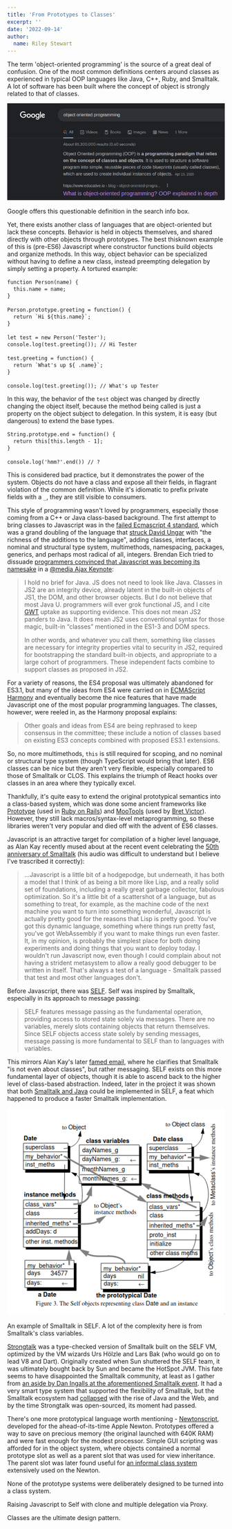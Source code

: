 ```yaml
---
title: 'From Prototypes to Classes'
excerpt: ''
date: '2022-09-14'
author:
  name: Riley Stewart
---
```



The term 'object-oriented programming' is the source of a great deal of confusion. One of the most common definitions centers around classes as experienced in typical OOP languages like Java, C++, Ruby, and Smalltalk. A lot of software has been built where the concept of object is strongly related to that of classes.

![Even Google gets fooled](/assets/blog/fromprototypestoclasses/google.png)

<figcaption>Google offers this questionable definition in the search info box.</figcaption>

Yet, there exists another class of languages that are object-oriented but lack these concepts. Behavior is held in objects themselves, and shared directly with other objects through prototypes. The best thisknown example of this is (pre-ES6) Javascript where constructor functions build objects and organize methods. In this way, object behavior can be specialized without having to define a new class, instead preempting delegation by simply setting a property. A tortured example:

```
function Person(name) {
  this.name = name;
}

Person.prototype.greeting = function() {
  return `Hi ${this.name}`;
}

let test = new Person('Tester');
console.log(test.greeting()); // Hi Tester

test.greeting = function() {
  return `What's up ${ .name}`;
}

console.log(test.greeting()); // What's up Tester
```

In this way, the behavior of the `test` object was changed by directly changing the object itself, because the method being called is just a property on the object subject to delegation. In this system, it is easy (but dangerous) to extend the base types.
```
String.prototype.end = function() {
  return this[this.length - 1];
}

console.log('hmm?'.end()) // ?
```

This is considered bad practice, but it demonstrates the power of the system. Objects do not have a class and expose all their fields, in flagrant violation of the common definition. While it's idiomatic to prefix private fields with a `_`, they are still visible to consumers.

This style of programming wasn't loved by programmers, especially those coming from a C++ or Java class-based background. The first attempt to bring classes to Javascript was in the [failed Ecmascript 4 standard](https://en.wikipedia.org/wiki/ECMAScript#4th_Edition_(abandoned)), which was a grand doubling of the language that [struck David Ungar](https://mail.mozilla.org/pipermail/es-discuss/2007-November/004998.html) with "the richness of the additions to the language", adding classes, interfaces, a nominal and structural type system, multimethods, namespacing, packages, generics, and perhaps most radical of all, integers. Brendan Eich tried to dissuade [programmers convinced that Javascript was becoming its namesake](https://web.archive.org/web/20080516222951/http://www.dustindiaz.com/java-in-our-script) in a [@media Ajax Keynote](https://brendaneich.com/2007/11/my-media-ajax-keynote/):

> I hold no brief for Java. JS does not need to look like Java. Classes in JS2 are an integrity device, already latent in the built-in objects of JS1, the DOM, and other browser objects. But I do not believe that most Java U. programmers will ever grok functional JS, and I cite [GWT](https://code.google.com/webtoolkit/) uptake as supporting evidence. This does not mean JS2 panders to Java. It does mean JS2 uses conventional syntax for those magic, built-in “classes” mentioned in the ES1-3 and DOM specs.
> 
> In other words, and whatever you call them, something like classes are necessary for integrity properties vital to security in JS2, required for bootstrapping the standard built-in objects, and appropriate to a large cohort of programmers. These independent facts combine to support classes as proposed in JS2.

For a variety of reasons, the ES4 proposal was ultimately abandoned for ES3.1, but many of the ideas from ES4 were carried on in [ECMAScript Harmony](https://mail.mozilla.org/pipermail/es-discuss/2008-August/003400.html) and eventually become the nice features that have made Javascript one of the most popular programming languages. The classes, however, were reeled in, as the Harmony proposal explains:

> Other goals and ideas from ES4 are being rephrased to keep consensus in the committee; these include a notion of classes based on existing ES3 concepts combined with proposed ES3.1 extensions.

So, no more multimethods, `this` is still required for scoping, and no nominal or structural type system (though TypeScript would bring that later). ES6 classes can be nice but they aren't very flexible, especially compared to those of Smalltalk or CLOS. This explains the triumph of React hooks over classes in an area where they typically excel. 

Thankfully, it's quite easy to extend the original prototypical semantics into a class-based system, which was done some ancient frameworks like [Prototype](https://en.wikipedia.org/wiki/Prototype_JavaScript_Framework) (used in [Ruby on Rails](https://rubyonrails.org/2007/1/19/prototype-1-5-now-with-a-manual)) and [MooTools](https://en.wikipedia.org/wiki/MooTools) (used by [Bret Victor](http://worrydream.com/Tangle/download.html)). However, they still lack macros/syntax-level metaprogramming, so these libraries weren't very popular and died off with the advent of ES6 classes.

Javascript is an attractive target for compilation of a higher level language, as Alan Kay recently mused about at the recent event celebrating the [50th anniversary of Smalltalk](https://youtu.be/3_bJyXfjztA?t=3019) (his audio was difficult to understand but I believe I've trascribed it correctly):

> ...Javascript is a little bit of a hodgepodge, but underneath, it has both a model that I think of as being a bit more like Lisp, and a really solid set of foundations, including a really great garbage collector, fabulous optimization. So it's a little bit of a scattershot of a language, but as something to treat, for example, as the machine code of the next machine you want to turn into something wonderful, Javascript is actually pretty good for the reasons that Lisp is pretty good. You've got this dynamic language, something where things run pretty fast, you've got WebAssembly if you want to make things run even faster. It, in my opinion, is probably the simplest place for both doing experiments and doing things that you want to deploy today. I wouldn't run Javascript now, even though I could complain about not having a strident metasystem to allow a really good debugger to be written in itself. That's always a test of a language - Smalltalk passed that test and most other languages don't.


Before Javascript, there was [SELF](https://bibliography.selflanguage.org/_static/self-power.pdf). Self was inspired by Smalltalk, especially in its approach to message passing:

> SELF features message passing as the fundamental operation, providing access to stored state solely via messages. There are no variables, merely slots containing objects that return themselves. Since SELF objects access state solely by sending messages, message passing is more fundamental to SELF than to languages with variables.

This mirrors Alan Kay's later [famed email](http://lists.squeakfoundation.org/pipermail/squeak-dev/1998-October/017019.html), where he clarifies that Smalltalk "is not even about classes", but rather messaging. SELF exists on this more fundamental layer of objects, though it is able to ascend back to the higher level of class-based abstraction. Indeed, later in the project it was shown that both [Smalltalk and Java](http://merlintec.com/vmworkshop99/sub.pdf) could be implemented in SELF, a feat which happened to produce a faster Smalltalk implementation. 

![Smalltalk in SELF](/assets/blog/fromprototypestoclasses/smalltalk.png)

<figcaption>An example of Smalltalk in SELF. A lot of the complexity here is from Smalltalk's class variables.</figcaption>

[Strongtalk](https://dl.acm.org/doi/pdf/10.1145/167962.165893) was a type-checked version of Smalltalk built on the SELF VM, optimized by the VM wizards Urs Hölzle and Lars Bak (who would go on to lead V8 and Dart). Originally created when Sun shuttered the SELF team, it was ultimately bought back by Sun and became the HotSpot JVM. This fate seems to have disappointed the Smalltalk community, at least as I gather from [an aside by Dan Ingalls at the aforementioned Smalltalk event](https://youtu.be/3_bJyXfjztA?t=3528). It had a very smart type system that supported the flexibility of Smalltalk, but the Smalltalk ecosystem had [collapsed](https://gbracha.blogspot.com/2020/05/bits-of-history-words-of-advice.html) with the rise of Java and the Web, and by the time Strongtalk was open-sourced, its moment had passed.

There's one more prototypical language worth mentioning - [Newtonscript](https://en.wikipedia.org/wiki/NewtonScript), developed for the ahead-of-its-time Apple Newton. Prototypes offered a way to save on precious memory (the original launched with 640K RAM) and were fast enough for the modest processor. Simple GUI scripting was afforded for in the object system, where objects contained a normal prototype slot as well as a parent slot that was used for view inheritance. The parent slot was later found useful for [an informal class system](http://waltersmith.us/newton/Class-based%20NewtonScript%20Programming.pdf) extensively used on the Newton. 

None of the prototype systems were deliberately designed to be turned into a class system.

Raising Javascript to Self with clone and multiple delegation via Proxy.

Classes are the ultimate design pattern.
